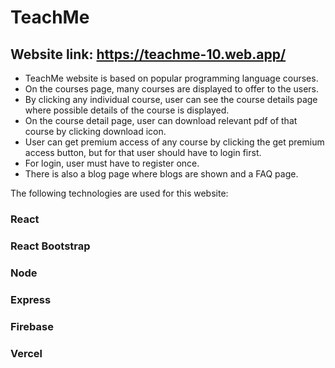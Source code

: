 # TeachMe

## Website link: https://teachme-10.web.app/

<ul>
<li>TeachMe website is based on popular programming language courses.</li>

<li>On the courses page, many courses are displayed to offer to the users.</li>

<li>By clicking any individual course, user can see the course details page where possible details of the course is displayed.</li>

<li>On the course detail page, user can download relevant pdf of that course by clicking download icon.</li>

<li>User can get premium access of any course by clicking the get premium access button, but for that user should have to login first.</li>

<li>For login, user must have to register once.</li>

<li>There is also a blog page where blogs are shown and a FAQ page.</li>
</ul>

The following technologies are used for this website:

### React
### React Bootstrap
### Node
### Express
### Firebase
### Vercel


